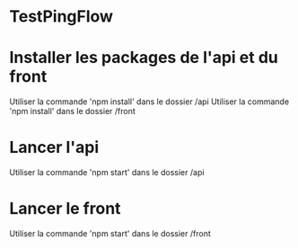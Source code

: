 # TestPingFlow

# Installer les packages de l'api et du front

Utiliser la commande 'npm install' dans le dossier /api
Utiliser la commande 'npm install' dans le dossier /front

# Lancer l'api

Utiliser la commande 'npm start' dans le dossier /api

# Lancer le front
Utiliser la commande 'npm start' dans le dossier /front